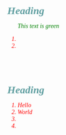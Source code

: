 <section style="color:red; font-family: monolisa; font-style:italic; margin-bottom:5rem">
<article style="font-size:1.5rem; font-weight:bold; color:cadetblue">Heading</article>
<ol>

<span style="color:green">This text is green</span>
<li></li>
<li></li>
</ol> 
</section>
<section style="color:red; font-family: monolisa; font-style:italic; margin-bottom:5rem">
<article style="font-size:1.5rem; font-weight:bold; color:cadetblue">Heading</article>
<ol>
<li>Hello</li>
<li>World</li>
<li></li>
<li></li>
</ol> 
</section>